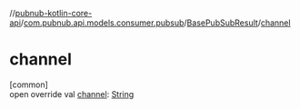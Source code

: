 //[pubnub-kotlin-core-api](../../../index.md)/[com.pubnub.api.models.consumer.pubsub](../index.md)/[BasePubSubResult](index.md)/[channel](channel.md)

# channel

[common]\
open override val [channel](channel.md): [String](https://kotlinlang.org/api/core/kotlin-stdlib/kotlin/-string/index.html)
